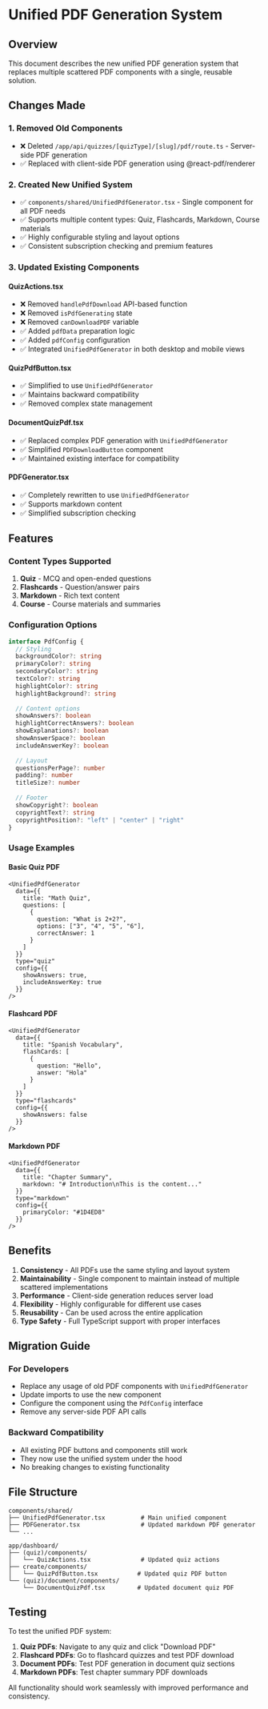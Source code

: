 # Unified PDF Generation System

## Overview

This document describes the new unified PDF generation system that replaces multiple scattered PDF components with a single, reusable solution.

## Changes Made

### 1. Removed Old Components
- ❌ Deleted `/app/api/quizzes/[quizType]/[slug]/pdf/route.ts` - Server-side PDF generation
- ✅ Replaced with client-side PDF generation using @react-pdf/renderer

### 2. Created New Unified System
- ✅ `components/shared/UnifiedPdfGenerator.tsx` - Single component for all PDF needs
- ✅ Supports multiple content types: Quiz, Flashcards, Markdown, Course materials
- ✅ Highly configurable styling and layout options
- ✅ Consistent subscription checking and premium features

### 3. Updated Existing Components

#### QuizActions.tsx
- ❌ Removed `handlePdfDownload` API-based function
- ❌ Removed `isPdfGenerating` state
- ❌ Removed `canDownloadPDF` variable
- ✅ Added `pdfData` preparation logic
- ✅ Added `pdfConfig` configuration
- ✅ Integrated `UnifiedPdfGenerator` in both desktop and mobile views

#### QuizPdfButton.tsx
- ✅ Simplified to use `UnifiedPdfGenerator`
- ✅ Maintains backward compatibility
- ✅ Removed complex state management

#### DocumentQuizPdf.tsx
- ✅ Replaced complex PDF generation with `UnifiedPdfGenerator`
- ✅ Simplified `PDFDownloadButton` component
- ✅ Maintained existing interface for compatibility

#### PDFGenerator.tsx
- ✅ Completely rewritten to use `UnifiedPdfGenerator`
- ✅ Supports markdown content
- ✅ Simplified subscription checking

## Features

### Content Types Supported
1. **Quiz** - MCQ and open-ended questions
2. **Flashcards** - Question/answer pairs
3. **Markdown** - Rich text content
4. **Course** - Course materials and summaries

### Configuration Options
```typescript
interface PdfConfig {
  // Styling
  backgroundColor?: string
  primaryColor?: string
  secondaryColor?: string
  textColor?: string
  highlightColor?: string
  highlightBackground?: string
  
  // Content options
  showAnswers?: boolean
  highlightCorrectAnswers?: boolean
  showExplanations?: boolean
  showAnswerSpace?: boolean
  includeAnswerKey?: boolean
  
  // Layout
  questionsPerPage?: number
  padding?: number
  titleSize?: number
  
  // Footer
  showCopyright?: boolean
  copyrightText?: string
  copyrightPosition?: "left" | "center" | "right"
}
```

### Usage Examples

#### Basic Quiz PDF
```tsx
<UnifiedPdfGenerator
  data={{
    title: "Math Quiz",
    questions: [
      {
        question: "What is 2+2?",
        options: ["3", "4", "5", "6"],
        correctAnswer: 1
      }
    ]
  }}
  type="quiz"
  config={{
    showAnswers: true,
    includeAnswerKey: true
  }}
/>
```

#### Flashcard PDF
```tsx
<UnifiedPdfGenerator
  data={{
    title: "Spanish Vocabulary",
    flashCards: [
      {
        question: "Hello",
        answer: "Hola"
      }
    ]
  }}
  type="flashcards"
  config={{
    showAnswers: false
  }}
/>
```

#### Markdown PDF
```tsx
<UnifiedPdfGenerator
  data={{
    title: "Chapter Summary",
    markdown: "# Introduction\nThis is the content..."
  }}
  type="markdown"
  config={{
    primaryColor: "#1D4ED8"
  }}
/>
```

## Benefits

1. **Consistency** - All PDFs use the same styling and layout system
2. **Maintainability** - Single component to maintain instead of multiple scattered implementations
3. **Performance** - Client-side generation reduces server load
4. **Flexibility** - Highly configurable for different use cases
5. **Reusability** - Can be used across the entire application
6. **Type Safety** - Full TypeScript support with proper interfaces

## Migration Guide

### For Developers
- Replace any usage of old PDF components with `UnifiedPdfGenerator`
- Update imports to use the new component
- Configure the component using the `PdfConfig` interface
- Remove any server-side PDF API calls

### Backward Compatibility
- All existing PDF buttons and components still work
- They now use the unified system under the hood
- No breaking changes to existing functionality

## File Structure
```
components/shared/
├── UnifiedPdfGenerator.tsx          # Main unified component
├── PDFGenerator.tsx                 # Updated markdown PDF generator
└── ...

app/dashboard/
├── (quiz)/components/
│   └── QuizActions.tsx              # Updated quiz actions
├── create/components/
│   └── QuizPdfButton.tsx           # Updated quiz PDF button
└── (quiz)/document/components/
    └── DocumentQuizPdf.tsx         # Updated document quiz PDF
```

## Testing

To test the unified PDF system:

1. **Quiz PDFs**: Navigate to any quiz and click "Download PDF"
2. **Flashcard PDFs**: Go to flashcard quizzes and test PDF download
3. **Document PDFs**: Test PDF generation in document quiz sections
4. **Markdown PDFs**: Test chapter summary PDF downloads

All functionality should work seamlessly with improved performance and consistency.
